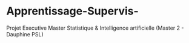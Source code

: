 # Apprentissage-Supervis-
Projet Executive Master Statistique &amp; Intelligence artificielle (Master 2 - Dauphine PSL)

